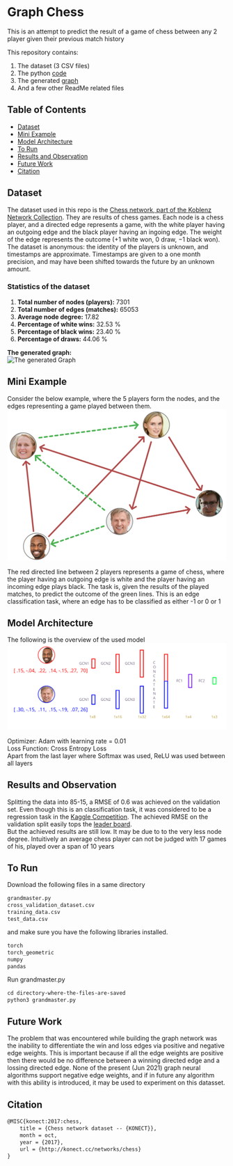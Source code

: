 # Graph Chess

This is an attempt to predict the result of a game of chess between any 2 player given their previous match history <br>

This repository contains:

1. The dataset (3 CSV files)
2. The python [code](GrandMaster.py)
3. The generated [graph](graph.png)
4. And a few other ReadMe related files


## Table of Contents

- [Dataset](#dataset)
- [Mini Example](#mini-example)
- [Model Architecture](#model-architecture)
- [To Run](#to-run)
- [Results and Observation](#results-and-observation)
- [Future Work](#future-work)
- [Citation](#citation)


## Dataset

The dataset used in this repo is the [Chess network, part of the Koblenz Network Collection](http://konect.cc/networks/chess/). They are results of chess games.  Each node is a chess player, and a directed edge represents a game, with the white player having an outgoing edge and the black player having an ingoing edge.  The weight of the edge represents the outcome (+1 white won, 0 draw, −1 black won).  The dataset is anonymous:  the identity of the players is unknown, and timestamps are approximate.  Timestamps are given to a one month precision, and may have been shifted towards the future by an unknown amount.
<br>
### Statistics of the dataset
1. **Total number of nodes (players):** 7301 <br>
2. **Total number of edges (matches):** 65053 <br>
3. **Average node degree:** 17.82 <br>
4. **Percentage of white wins:** 32.53 % <br>
5. **Percentage of black wins:** 23.40 % <br>
6. **Percentage of draws:** 44.06 % <br>

**The generated graph:** 
<br>
![The generated Graph](graph.png)

## Mini Example
Consider the below example, where the 5 players form the nodes, and the edges representing a game played between them. <br>
![demo](demo2.svg) 

The red directed line between 2 players represents a game of chess, where the player having an outgoing edge is white and the player having an incoming edge plays black. The task is, given the results of the played matches, to predict the outcome of the green lines.  This is an edge classification task, where an edge has to be classified as either -1 or 0 or 1


## Model Architecture
The following is the overview of the used model
<br>
![demo](architecture.svg)

Optimizer: Adam with learning rate = 0.01 <br>
Loss Function: Cross Entropy Loss <br>
Apart from the last layer where Softmax was used, ReLU was used between all layers


## Results and Observation
Splitting the data into 85-15, a RMSE of 0.6 was achieved on the validation set. Even though this is an classification task, it was considered to be a regression task in the [Kaggle Competition](https://www.kaggle.com/c/chess/overview). The achieved RMSE on the validation split easily tops the [leader board](https://www.kaggle.com/c/chess/leaderboard). <br>
But the achieved results are still low. It may be due to to the very less node degree. Intuitively an average chess player can not be judged with 17 games of his, played over a span of 10 years


## To Run

Download the following files in a same directory

```
grandmaster.py
cross_validation_dataset.csv
training_data.csv
test_data.csv
```
and make sure you have the following libraries installed.
```
torch
torch_geometric
numpy
pandas
```
Run grandmaster.py 
```
cd directory-where-the-files-are-saved
python3 grandmaster.py
```

## Future Work
The problem that was encountered while building the graph network was the inability to differentiate the win and loss edges via positive and negative edge weights. This is important because if all the edge weights are positive then there would be no difference between a winning directed edge and a lossing directed edge. None of the present (Jun 2021) graph neural algorithms support negative edge weights, and if in future any algorithm with this ability is introduced, it may be used to experiment on this datasset.

## Citation
```
@MISC{konect:2017:chess,
    title = {Chess network dataset -- {KONECT}},
    month = oct,
    year = {2017},
    url = {http://konect.cc/networks/chess}
}
```
